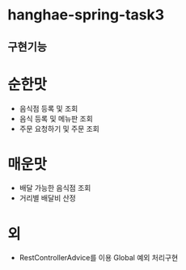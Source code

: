 # hanghae-spring-task3

## 구현기능

# 순한맛
* 음식점 등록 및 조회
* 음식 등록 및 메뉴판 조회
* 주문 요청하기 및 주문 조회

# 매운맛
* 배달 가능한 음식점 조회
* 거리별 배달비 산정

# 외
* RestControllerAdvice를 이용 Global 예외 처리구현
